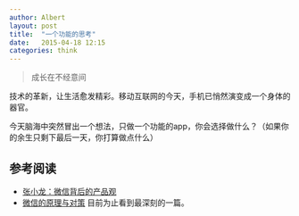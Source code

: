 ```yaml
---
author: Albert
layout: post
title:  "一个功能的思考"
date:   2015-04-18 12:15
categories: think
---
```


> 成长在不经意间 

技术的革新，让生活愈发精彩。移动互联网的今天，手机已悄然演变成一个身体的器官。

今天脑海中突然冒出一个想法，只做一个功能的app，你会选择做什么？（如果你的余生只剩下最后一天，你打算做点什么）

参考阅读
--------

* [张小龙：微信背后的产品观](http://www.huxiu.com/article/2067/1.html)
* [微信的原理与对策](https://wp-awesome.rhcloud.com/2013/08/19/weixin/) 目前为止看到最深刻的一篇。
